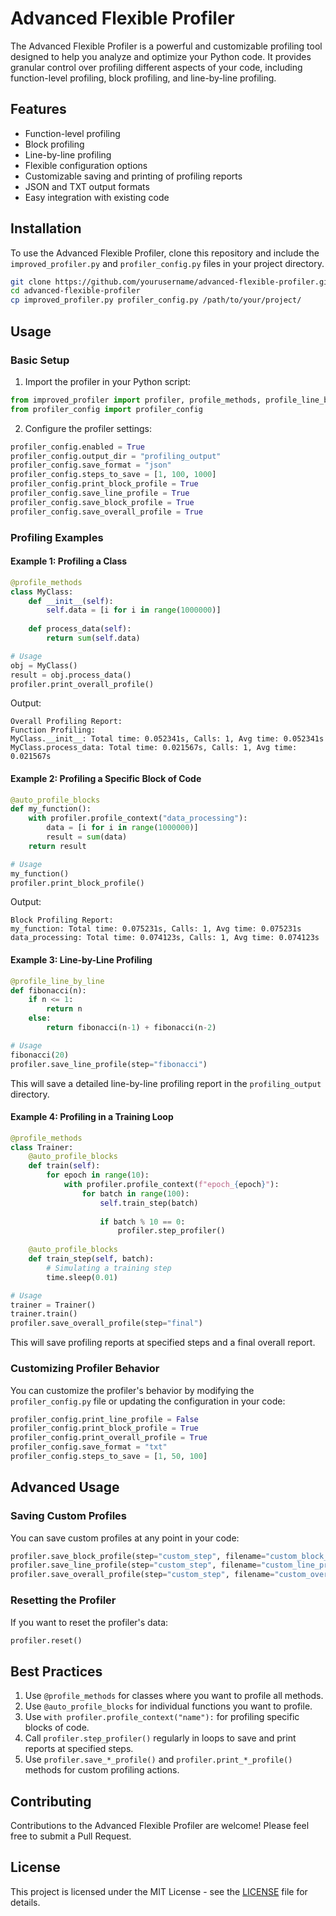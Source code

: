 # Advanced Flexible Profiler

The Advanced Flexible Profiler is a powerful and customizable profiling tool designed to help you analyze and optimize your Python code. It provides granular control over profiling different aspects of your code, including function-level profiling, block profiling, and line-by-line profiling.

## Features

- Function-level profiling
- Block profiling
- Line-by-line profiling
- Flexible configuration options
- Customizable saving and printing of profiling reports
- JSON and TXT output formats
- Easy integration with existing code

## Installation

To use the Advanced Flexible Profiler, clone this repository and include the `improved_profiler.py` and `profiler_config.py` files in your project directory.

```bash
git clone https://github.com/yourusername/advanced-flexible-profiler.git
cd advanced-flexible-profiler
cp improved_profiler.py profiler_config.py /path/to/your/project/
```

## Usage

### Basic Setup

1. Import the profiler in your Python script:

```python
from improved_profiler import profiler, profile_methods, profile_line_by_line, auto_profile_blocks
from profiler_config import profiler_config
```

2. Configure the profiler settings:

```python
profiler_config.enabled = True
profiler_config.output_dir = "profiling_output"
profiler_config.save_format = "json"
profiler_config.steps_to_save = [1, 100, 1000]
profiler_config.print_block_profile = True
profiler_config.save_line_profile = True
profiler_config.save_block_profile = True
profiler_config.save_overall_profile = True
```

### Profiling Examples

#### Example 1: Profiling a Class

```python
@profile_methods
class MyClass:
    def __init__(self):
        self.data = [i for i in range(1000000)]
    
    def process_data(self):
        return sum(self.data)

# Usage
obj = MyClass()
result = obj.process_data()
profiler.print_overall_profile()
```

Output:
```
Overall Profiling Report:
Function Profiling:
MyClass.__init__: Total time: 0.052341s, Calls: 1, Avg time: 0.052341s
MyClass.process_data: Total time: 0.021567s, Calls: 1, Avg time: 0.021567s
```

#### Example 2: Profiling a Specific Block of Code

```python
@auto_profile_blocks
def my_function():
    with profiler.profile_context("data_processing"):
        data = [i for i in range(1000000)]
        result = sum(data)
    return result

# Usage
my_function()
profiler.print_block_profile()
```

Output:
```
Block Profiling Report:
my_function: Total time: 0.075231s, Calls: 1, Avg time: 0.075231s
data_processing: Total time: 0.074123s, Calls: 1, Avg time: 0.074123s
```

#### Example 3: Line-by-Line Profiling

```python
@profile_line_by_line
def fibonacci(n):
    if n <= 1:
        return n
    else:
        return fibonacci(n-1) + fibonacci(n-2)

# Usage
fibonacci(20)
profiler.save_line_profile(step="fibonacci")
```

This will save a detailed line-by-line profiling report in the `profiling_output` directory.

#### Example 4: Profiling in a Training Loop

```python
@profile_methods
class Trainer:
    @auto_profile_blocks
    def train(self):
        for epoch in range(10):
            with profiler.profile_context(f"epoch_{epoch}"):
                for batch in range(100):
                    self.train_step(batch)
                    
                    if batch % 10 == 0:
                        profiler.step_profiler()
    
    @auto_profile_blocks
    def train_step(self, batch):
        # Simulating a training step
        time.sleep(0.01)

# Usage
trainer = Trainer()
trainer.train()
profiler.save_overall_profile(step="final")
```

This will save profiling reports at specified steps and a final overall report.

### Customizing Profiler Behavior

You can customize the profiler's behavior by modifying the `profiler_config.py` file or updating the configuration in your code:

```python
profiler_config.print_line_profile = False
profiler_config.print_block_profile = True
profiler_config.print_overall_profile = True
profiler_config.save_format = "txt"
profiler_config.steps_to_save = [1, 50, 100]
```

## Advanced Usage

### Saving Custom Profiles

You can save custom profiles at any point in your code:

```python
profiler.save_block_profile(step="custom_step", filename="custom_block_profile.json")
profiler.save_line_profile(step="custom_step", filename="custom_line_profile.txt")
profiler.save_overall_profile(step="custom_step", filename="custom_overall_profile.json")
```

### Resetting the Profiler

If you want to reset the profiler's data:

```python
profiler.reset()
```

## Best Practices

1. Use `@profile_methods` for classes where you want to profile all methods.
2. Use `@auto_profile_blocks` for individual functions you want to profile.
3. Use `with profiler.profile_context("name"):` for profiling specific blocks of code.
4. Call `profiler.step_profiler()` regularly in loops to save and print reports at specified steps.
5. Use `profiler.save_*_profile()` and `profiler.print_*_profile()` methods for custom profiling actions.

## Contributing

Contributions to the Advanced Flexible Profiler are welcome! Please feel free to submit a Pull Request.

## License

This project is licensed under the MIT License - see the [LICENSE](LICENSE) file for details.
